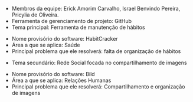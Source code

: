 * Membros da equipe: Erick Amorim Carvalho, Israel Benvindo Pereira, Pricylia de Oliveira.
* Ferramenta de gerenciamento de projeto: GitHub
* Tema principal: Ferramenta de manutenção de hábitos
- Nome provisório do software: HabitCracker
- Área a que se aplica: Saúde
- Principal problema que ele resolverá: falta de organização de hábitos
* Tema secundário: Rede Social focada no compartilhamento de imagens
- Nome provisório do software: Bild
- Área a que se aplica: Relações Humanas  
- Principal problema que ele resolverá: Compartilhamento e organização de imagens
